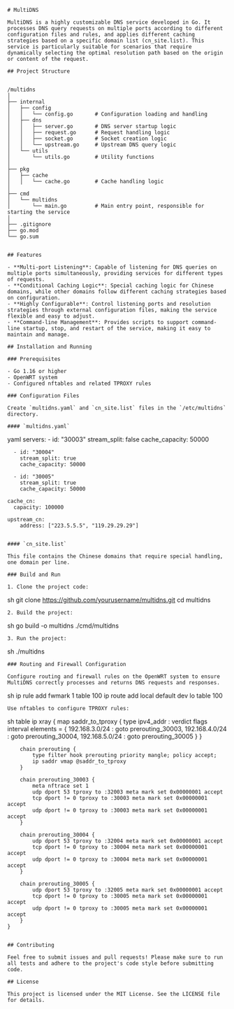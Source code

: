     # MultiDNS

    MultiDNS is a highly customizable DNS service developed in Go. It processes DNS query requests on multiple ports according to different configuration files and rules, and applies different caching strategies based on a specific domain list (cn_site.list). This service is particularly suitable for scenarios that require dynamically selecting the optimal resolution path based on the origin or content of the request.

    ## Project Structure


    /multidns
    │
    ├── internal
    │   ├── config
    │   │   └── config.go       # Configuration loading and handling
    │   ├── dns
    │   │   ├── server.go       # DNS server startup logic
    │   │   ├── request.go      # Request handling logic
    │   │   ├── socket.go       # Socket creation logic
    │   │   └── upstream.go     # Upstream DNS query logic
    │   └── utils
    │       └── utils.go        # Utility functions
    │
    ├── pkg
    │   ├── cache
    │   │   └── cache.go        # Cache handling logic
    │
    ├── cmd
    │   └── multidns
    │       └── main.go         # Main entry point, responsible for starting the service
    │
    ├── .gitignore
    ├── go.mod
    └── go.sum


    ## Features

    - **Multi-port Listening**: Capable of listening for DNS queries on multiple ports simultaneously, providing services for different types of requests.
    - **Conditional Caching Logic**: Special caching logic for Chinese domains, while other domains follow different caching strategies based on configuration.
    - **Highly Configurable**: Control listening ports and resolution strategies through external configuration files, making the service flexible and easy to adjust.
    - **Command-line Management**: Provides scripts to support command-line startup, stop, and restart of the service, making it easy to maintain and manage.

    ## Installation and Running

    ### Prerequisites

    - Go 1.16 or higher
    - OpenWRT system
    - Configured nftables and related TPROXY rules

    ### Configuration Files

    Create `multidns.yaml` and `cn_site.list` files in the `/etc/multidns` directory.

    #### `multidns.yaml`

yaml
    servers:
      - id: "30003"
        stream_split: false
        cache_capacity: 50000

      - id: "30004"
        stream_split: true
        cache_capacity: 50000

      - id: "30005"
        stream_split: true
        cache_capacity: 50000

    cache_cn:
      capacity: 100000

    upstream_cn:
        address: ["223.5.5.5", "119.29.29.29"]


    #### `cn_site.list`

    This file contains the Chinese domains that require special handling, one domain per line.

    ### Build and Run

    1. Clone the project code:

   sh
       git clone https://github.com/yourusername/multidns.git
       cd multidns
   

    2. Build the project:

   sh
       go build -o multidns ./cmd/multidns
   

    3. Run the project:

   sh
       ./multidns
   

    ### Routing and Firewall Configuration

    Configure routing and firewall rules on the OpenWRT system to ensure MultiDNS correctly processes and returns DNS requests and responses.

sh
    ip rule add fwmark 1 table 100
    ip route add local default dev lo table 100


    Use nftables to configure TPROXY rules:

sh
    table ip xray {
        map saddr_to_tproxy {
            type ipv4_addr : verdict
            flags interval
            elements = { 192.168.3.0/24 : goto prerouting_30003, 192.168.4.0/24 : goto prerouting_30004,
                         192.168.5.0/24 : goto prerouting_30005 }
        }

        chain prerouting {
            type filter hook prerouting priority mangle; policy accept;
            ip saddr vmap @saddr_to_tproxy
        }

        chain prerouting_30003 {
            meta nftrace set 1
            udp dport 53 tproxy to :32003 meta mark set 0x00000001 accept
            tcp dport != 0 tproxy to :30003 meta mark set 0x00000001 accept
            udp dport != 0 tproxy to :30003 meta mark set 0x00000001 accept
        }

        chain prerouting_30004 {
            udp dport 53 tproxy to :32004 meta mark set 0x00000001 accept
            tcp dport != 0 tproxy to :30004 meta mark set 0x00000001 accept
            udp dport != 0 tproxy to :30004 meta mark set 0x00000001 accept
        }

        chain prerouting_30005 {
            udp dport 53 tproxy to :32005 meta mark set 0x00000001 accept
            tcp dport != 0 tproxy to :30005 meta mark set 0x00000001 accept
            udp dport != 0 tproxy to :30005 meta mark set 0x00000001 accept
        }
    }


    ## Contributing

    Feel free to submit issues and pull requests! Please make sure to run all tests and adhere to the project's code style before submitting code.

    ## License

    This project is licensed under the MIT License. See the LICENSE file for details.

